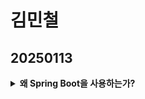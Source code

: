 # 김민철

## 20250113
<details class = "first">
    <summary>
    <b>왜 Spring Boot을 사용하는가?</b>
    </summary>

<ul>
    <li>
    Spring VS Spring Boot
    </li>
    <p>
둘다 Java 웹 개발 프레임워크이다.<br/>
    Spring은 설정을 개발자가 직접 작성하여 스프링 컨테이너를 구성하고, 필요한 bean객체를 등록하고, 빈 객체간의 의존성을 설정한다.Spring은 특정 구성을 위해 추가적인 라이브러리와 설정이 필요하다.<br/>
    But, Spring Boot는 보다 쉽게 사용할 수 있도록 만든 프레임워크이다. Spring MVC, 스프링 Data JPA, 스프링 Security 등 다양한 기능을 자동으로 설정하며, 개발자가 별도로 설정 파일을 작성하지 않아도 된다.<br/>
    </p>
    <li>
    Spring Boot JPA(Java Persistance API)
    </li>
    <p>
    Java ORM 기술 표준으로 사용하는 인터페이스 모음이다.

1. **JPA는 반복적인 CRUD SQL을 처리**해준다.
   JPA는 매핑된 관계를 이용해 SQL을 생성하고 실행한다.
   MyBatis를 이용하면 **간단한 CRUD 쿼리를 모두 작성**해줘 생산성을 높일 수 있다.

2. **객체 중심으로 개발이 가능**하다.
   JPA를 활용하면 SQL이 아닌 객체 중심으로 개발할 수 있다.
   테이블에 매핑되는 클래스를 더 객체 지향적으로 개발할 수 있다.
   **객체 지향 언어인 Java**에 더 적합하고, **생산 및 유지보수에 수월**하다.
</p>
</ul>


</details>